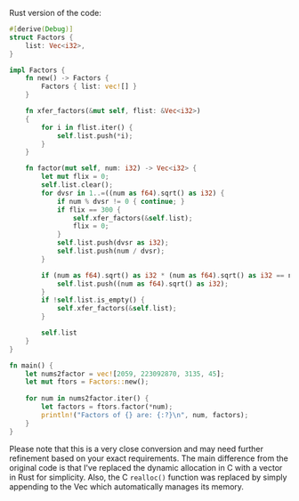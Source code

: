 Rust version of the code:

```rust
#[derive(Debug)]
struct Factors {
    list: Vec<i32>,
}

impl Factors {
    fn new() -> Factors {
        Factors { list: vec![] }
    }

    fn xfer_factors(&mut self, flist: &Vec<i32>) 
    {
        for i in flist.iter() {
            self.list.push(*i);
        }
    }

    fn factor(mut self, num: i32) -> Vec<i32> {
        let mut flix = 0;
        self.list.clear();
        for dvsr in 1..=((num as f64).sqrt() as i32) {
            if num % dvsr != 0 { continue; }
            if flix == 300 {
                self.xfer_factors(&self.list);
                flix = 0;
            }
            self.list.push(dvsr as i32);
            self.list.push(num / dvsr);
        }

        if (num as f64).sqrt() as i32 * (num as f64).sqrt() as i32 == num {
            self.list.push((num as f64).sqrt() as i32);
        }
        if !self.list.is_empty() {
            self.xfer_factors(&self.list);
        }

        self.list
    }
}

fn main() {
    let nums2factor = vec![2059, 223092870, 3135, 45];
    let mut ftors = Factors::new();
    
    for num in nums2factor.iter() {
        let factors = ftors.factor(*num);
        println!("Factors of {} are: {:?}\n", num, factors);
    }
}
```
Please note that this is a very close conversion and may need further refinement based on your exact requirements. The main difference from the original code is that I've replaced the dynamic allocation in C with a vector in Rust for simplicity. Also, the C `realloc()` function was replaced by simply appending to the Vec which automatically manages its memory.
